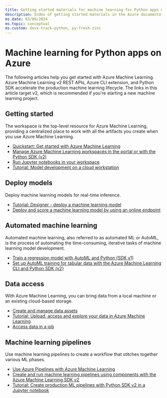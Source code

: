 ```yaml
---
title: Getting started materials for machine learning for Python apps on Azure
description: Index of getting started materials in the Azure documentation for machine learning for Python apps.
ms.date: 03/09/2024
ms.topic: conceptual
ms.custom: devx-track-python, py-fresh-zinc
---
```


# Machine learning for Python apps on Azure

The following articles help you get started with Azure Machine Learning. Azure Machine Learning v2 REST APIs, Azure CLI extension, and Python SDK accelerate the production machine learning lifecycle. The links in this article target v2, which is recommended if you're starting a new machine learning project.

## Getting started

The workspace is the top-level resource for Azure Machine Learning, providing a centralized place to work with all the artifacts you create when you use Azure Machine Learning.

- [Quickstart: Get started with Azure Machine Learning](/azure/machine-learning/tutorial-azure-ml-in-a-day)
- [Manage Azure Machine Learning workspaces in the portal or with the Python SDK (v2)](/azure/machine-learning/how-to-manage-workspace)
- [Run Jupyter notebooks in your workspace](/azure/machine-learning/how-to-run-jupyter-notebooks)
- [Tutorial: Model development on a cloud workstation](/azure/machine-learning/tutorial-cloud-workstation)

## Deploy models

Deploy machine learning models for real-time inference.

- [Tutorial: Designer - deploy a machine learning model](/azure/machine-learning/tutorial-designer-automobile-price-deploy)
- [Deploy and score a machine learning model by using an online endpoint](/azure/machine-learning/how-to-deploy-online-endpoints)

## Automated machine learning

Automated machine learning, also referred to as automated ML or AutoML, is the process of automating the time-consuming, iterative tasks of machine learning model development.

- [Train a regression model with AutoML and Python (SDK v1)](/azure/machine-learning/v1/how-to-auto-train-models-v1)
- [Set up AutoML training for tabular data with the Azure Machine Learning CLI and Python SDK (v2}](/azure/machine-learning/how-to-configure-auto-train)

## Data access

With Azure Machine Learning, you can bring data from a local machine or an existing cloud-based storage.

- [Create and manage data assets](/azure/machine-learning/how-to-create-data-assets)
- [Tutorial: Upload, access and explore your data in Azure Machine Learning](/azure/machine-learning/tutorial-explore-data)
- [Access data in a job](/azure/machine-learning/how-to-read-write-data-v2)

## Machine learning pipelines

Use machine learning pipelines to create a workflow that stitches together various ML phases.

- [Use Azure Pipelines with Azure Machine Learning](/azure/machine-learning/how-to-devops-machine-learning)
- [Create and run machine learning pipelines using components with the Azure Machine Learning SDK v2](/azure/machine-learning/how-to-create-component-pipeline-python)
- [Tutorial: Create production ML pipelines with Python SDK v2 in a Jupyter notebook](/azure/machine-learning/tutorial-pipeline-python-sdk)
